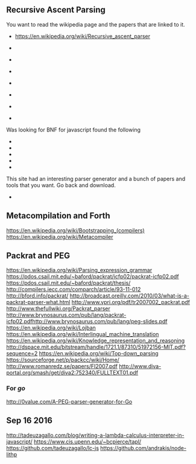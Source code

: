 
<!--
-->

Recursive Ascent Parsing
------------------------

You want to read the wikipedia page and the papers that are linked to it.

 * https://en.wikipedia.org/wiki/Recursive_ascent_parser


 * []( http://eli-project.sourceforge.net/ )
 * []( http://sourceforge.net/projects/eli-project/files/Eli/ )
 * []( https://en.wikipedia.org/wiki/Compiler-compiler )
 * []( https://en.wikipedia.org/wiki/Parsing_expression_grammar#Implementing_parsers_from_parsing_expression_grammars )
 * []( http://sourceforge.net/projects/packcc/files/ )
 * []( http://sourceforge.net/projects/packcc/files/packcc-1.2.0/ )
 * []( http://sourceforge.net/projects/packcc/files/packcc-1.0.0/ )

Was looking for BNF for javascript found the following

 * []( https://github.com/navstev0/nodebnf )
 * []( http://stackoverflow.com/questions/1786565/ebnf-for-ecmascript )
 * []( http://stackoverflow.com/questions/334479/repository-of-bnf-grammars/334539#334539 )
 * []( http://slebok.github.io/zoo/index.html )
 * []( http://savage.net.au/SQL/index.html )

This site had an interesting parser generator and a bunch of papers and
tools that you want.  Go back and download.

 * []( http://savage.net.au/Marpa.html )

Metacompilation and Forth
-------------------------

https://en.wikipedia.org/wiki/Bootstrapping_(compilers)
https://en.wikipedia.org/wiki/Metacompiler


Packrat and PEG
---------------

https://en.wikipedia.org/wiki/Parsing_expression_grammar
https://pdos.csail.mit.edu/~baford/packrat/icfp02/packrat-icfp02.pdf
https://pdos.csail.mit.edu/~baford/packrat/thesis/
http://compilers.iecc.com/comparch/article/93-11-012
http://bford.info/packrat/
http://broadcast.oreilly.com/2010/03/what-is-a-packrat-parser-what.html
http://www.vpri.org/pdf/tr2007002_packrat.pdf
http://www.thefullwiki.org/Packrat_parser
http://www.brynosaurus.com/pub/lang/packrat-icfp02.pdfhttp://www.brynosaurus.com/pub/lang/peg-slides.pdf
https://en.wikipedia.org/wiki/Lojban
https://en.wikipedia.org/wiki/Interlingual_machine_translation
https://en.wikipedia.org/wiki/Knowledge_representation_and_reasoning
http://dspace.mit.edu/bitstream/handle/1721.1/87310/51972156-MIT.pdf?sequence=2
https://en.wikipedia.org/wiki/Top-down_parsing
https://sourceforge.net/p/packcc/wiki/Home/
http://www.romanredz.se/papers/FI2007.pdf
http://www.diva-portal.org/smash/get/diva2:752340/FULLTEXT01.pdf

### For *go*

http://0value.com/A-PEG-parser-generator-for-Go

Sep 16 2016
------------

http://tadeuzagallo.com/blog/writing-a-lambda-calculus-interpreter-in-javascript/
https://www.cis.upenn.edu/~bcpierce/tapl/
https://github.com/tadeuzagallo/lc-js
https://github.com/andrakis/node-lithp


<!-- vim: set autoindent expandtab sw=4 syntax=markdown: -->
